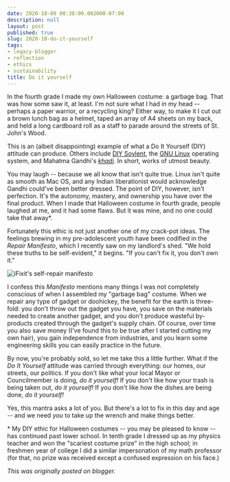 ```yaml
---
date: 2020-10-08 00:38:00.002000-07:00
description: null
layout: post
published: true
slug: 2020-10-do-it-yourself
tags:
- legacy-blogger
- reflection
- ethics
- sustainability
title: Do it yourself
---
```




In the fourth grade I made my own Halloween costume: a garbage bag. That was how some saw it, at least. I'm not sure what I had in my head -- perhaps a paper warrior, or a recycling king? Either way, to make it I cut out a brown lunch bag as a helmet, taped an array of A4 sheets on my back, and held a long cardboard roll as a staff to parade around the streets of St. John's Wood.

This is an (albeit disappointing) example of what a Do It Yourself (DIY) attitude can produce. Others include [DIY Soylent](https://www.completefoods.co/), the [GNU Linux](https://www.gnu.org/) operating system, and Mahatma Gandhi's [*khadi*](https://www.mkgandhi.org/swadeshi_khadi/whatiskhadi.htm). In short, works of utmost beauty.

You may laugh -- because we all know that isn't quite true. Linux isn't quite as smooth as Mac OS, and any Indian liberationist would acknowledge Gandhi could've been better dressed. The point of DIY, however, isn't perfection. It's the autonomy, mastery, and ownership you have over the final product. When I made that Halloween costume in fourth grade, people laughed at me, and it had some flaws. But it was mine, and no one could take that away\*.

Fortunately this ethic is not just another one of my crack-pot ideas. The feelings brewing in my pre-adolescent youth have been codified in the *Repair Manifesto*, which I recently saw on my landlord's shed. "We hold these truths to be self-evident," it begins. "If you can't fix it, you don't own it."  


![iFixit's self-repair manifesto](https://d1ulmmr4d4i8j4.cloudfront.net/static/images/manifesto/manifesto_en_final.jpg)

I confess this *Manifesto* mentions many things I was not completely conscious of when I assembled my "garbage bag" costume. When we repair any type of gadget or doohickey, the benefit for the earth is three-fold: you don't throw out the gadget you have, you save on the materials needed to create another gadget, and you don't produce wasteful by-products created through the gadget's supply chain. Of course, over time you also save money (I've found this to be true after I started cutting my own hair), you gain independence from industries, and you learn some engineering skills you can easily practice in the future.

By now, you're probably sold, so let me take this a little further. What if the *Do It Yourself* attitude was carried through everything: our homes, our streets, our politics. If you don't like what your local Mayor or Councilmember is doing, *do it yourself!* If you don't like how your trash is being taken out, *do it yourself!* If you don't like how the dishes are being done, *do it yourself!*

Yes, this mantra asks a lot of you. But there's a lot to fix in this day and age -- and we need *you* to take up the wrench and make things better.

\* My DIY ethic for Halloween costumes -- you may be pleased to know -- has continued past lower school. In tenth grade I dressed up as my physics teacher and won the "scariest costume prize" in the high school; in freshmen year of college I did a similar impersonation of my math professor (for that, no prize was received except a confused expression on his face.)

*This was originally posted on blogger.*
